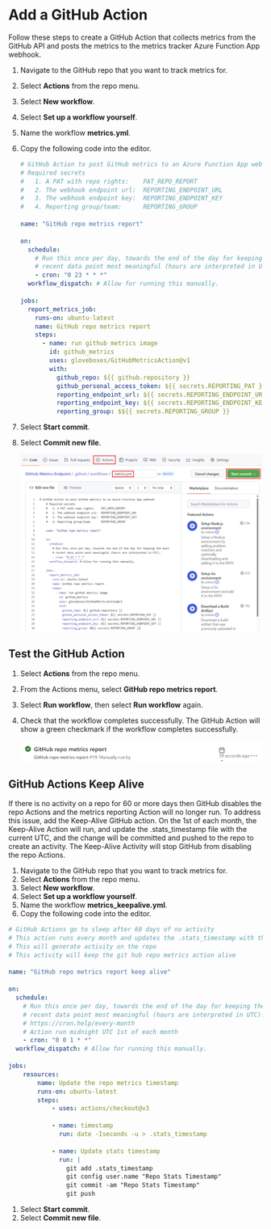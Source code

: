 # Add a GitHub Action

Follow these steps to create a GitHub Action that collects metrics from the GitHub API and posts the metrics to the metrics tracker Azure Function App webhook.

1. Navigate to the GitHub repo that you want to track metrics for.
1. Select **Actions** from the repo menu.
1. Select **New workflow**.
1. Select **Set up a workflow yourself**.
1. Name the workflow **metrics.yml**.
1. Copy the following code into the editor.

    ```yml
    # GitHub Action to post GitHub metrics to an Azure Function App webhook
    # Required secrets
    #   1. A PAT with repo rights:    PAT_REPO_REPORT
    #   2. The webhook endpoint url:  REPORTING_ENDPOINT_URL
    #   3. The webhook endpoint key:  REPORTING_ENDPOINT_KEY
    #   4. Reporting group/team:      REPORTING_GROUP

    name: "GitHub repo metrics report"

    on:
      schedule:
        # Run this once per day, towards the end of the day for keeping the most
        # recent data point most meaningful (hours are interpreted in UTC).
        - cron: "0 23 * * *"
      workflow_dispatch: # Allow for running this manually.

    jobs:
      report_metrics_job:
        runs-on: ubuntu-latest
        name: GitHub repo metrics report
        steps:
          - name: run github metrics image
            id: github_metrics
            uses: gloveboxes/GitHubMetricsAction@v1
            with:
              github_repo: ${{ github.repository }}
              github_personal_access_token: ${{ secrets.REPORTING_PAT }}
              reporting_endpoint_url: ${{ secrets.REPORTING_ENDPOINT_URL }}
              reporting_endpoint_key: ${{ secrets.REPORTING_ENDPOINT_KEY }}
              reporting_group: $${{ secrets.REPORTING_GROUP }}
    ```

1. Select **Start commit**.
1. Select **Commit new file**.

    ![This image overviews steps take to deploy the GitHub Action](../img/add-github-action.png)

## Test the GitHub Action

1. Select **Actions** from the repo menu.
1. From the Actions menu, select **GitHub repo metrics report**.
1. Select **Run workflow**, then select **Run workflow** again.
1. Check that the workflow completes successfully. The GitHub Action will show a green checkmark if the workflow completes successfully.

    ![This image overviews steps take to deploy the GitHub Action](../img/test-github-action.png)

## GitHub Actions Keep Alive

If there is no activity on a repo for 60 or more days then GitHub disables the repo Actions and the metrics reporting Action will no longer run. To address this issue, add the Keep-Alive GitHub action. On the 1st of each month, the Keep-Alive Action will run, and update the .stats_timestamp file with the current UTC, and the change will be committed and pushed to the repo to create an activity. The Keep-Alive Activity will stop GitHub from disabling the repo Actions.

1. Navigate to the GitHub repo that you want to track metrics for.
1. Select **Actions** from the repo menu.
1. Select **New workflow**.
1. Select **Set up a workflow yourself**.
1. Name the workflow **metrics_keepalive.yml**.
1. Copy the following code into the editor.

```yml
# GitHub Actions go to sleep after 60 days of no activity
# This action runs every month and updates the .stats_timestamp with the current UTC
# This will generate activity on the repo
# This activity will keep the git hub repo metrics action alive

name: "GitHub repo metrics report keep alive"

on:
  schedule:
    # Run this once per day, towards the end of the day for keeping the most
    # recent data point most meaningful (hours are interpreted in UTC).
    # https://cron.help/every-month
    # Action run midnight UTC 1st of each month
    - cron: "0 0 1 * *"
  workflow_dispatch: # Allow for running this manually.

jobs:
    resources:
        name: Update the repo metrics timestamp
        runs-on: ubuntu-latest
        steps:
            - uses: actions/checkout@v3

            - name: timestamp
              run: date -Iseconds -u > .stats_timestamp

            - name: Update stats timestamp
              run: |
                git add .stats_timestamp
                git config user.name "Repo Stats Timestamp"
                git commit -am "Repo Stats Timestamp"
                git push
```

1. Select **Start commit**.
1. Select **Commit new file**.
